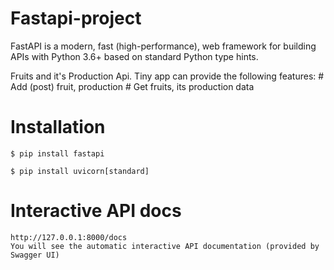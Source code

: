 # Fastapi-project

FastAPI is a modern, fast (high-performance), web framework for building APIs with Python 3.6+ based on standard Python type hints.

Fruits and it's Production Api. 
Tiny app can provide the following features:
      # Add (post) fruit, production
      # Get fruits, its production data 

# Installation
```
$ pip install fastapi
```
```
$ pip install uvicorn[standard]
```

# Interactive API docs
```
http://127.0.0.1:8000/docs
You will see the automatic interactive API documentation (provided by Swagger UI)
```



